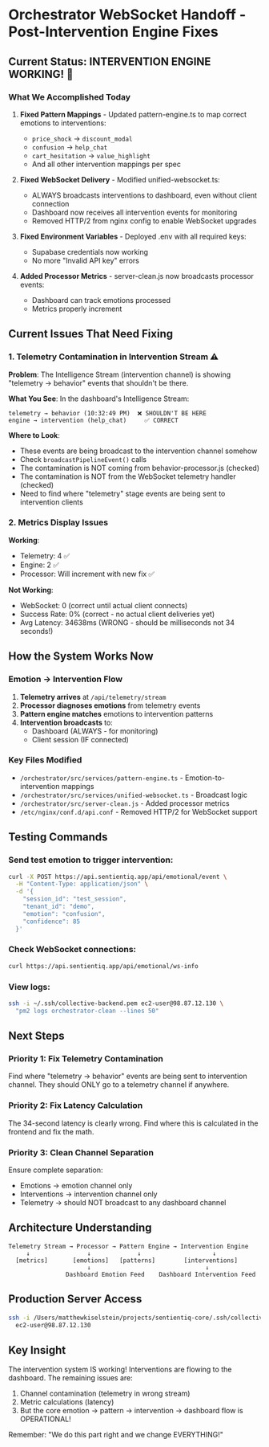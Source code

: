 # Orchestrator WebSocket Handoff - Post-Intervention Engine Fixes

## Current Status: INTERVENTION ENGINE WORKING! 🎉

### What We Accomplished Today
1. **Fixed Pattern Mappings** - Updated pattern-engine.ts to map correct emotions to interventions:
   - `price_shock` → `discount_modal`
   - `confusion` → `help_chat`
   - `cart_hesitation` → `value_highlight`
   - And all other intervention mappings per spec

2. **Fixed WebSocket Delivery** - Modified unified-websocket.ts:
   - ALWAYS broadcasts interventions to dashboard, even without client connection
   - Dashboard now receives all intervention events for monitoring
   - Removed HTTP/2 from nginx config to enable WebSocket upgrades

3. **Fixed Environment Variables** - Deployed .env with all required keys:
   - Supabase credentials now working
   - No more "Invalid API key" errors

4. **Added Processor Metrics** - server-clean.js now broadcasts processor events:
   - Dashboard can track emotions processed
   - Metrics properly increment

## Current Issues That Need Fixing

### 1. Telemetry Contamination in Intervention Stream ⚠️
**Problem**: The Intelligence Stream (intervention channel) is showing "telemetry → behavior" events that shouldn't be there.

**What You See**: In the dashboard's Intelligence Stream:
```
telemetry → behavior (10:32:49 PM)  ❌ SHOULDN'T BE HERE
engine → intervention (help_chat)     ✅ CORRECT
```

**Where to Look**:
- These events are being broadcast to the intervention channel somehow
- Check `broadcastPipelineEvent()` calls
- The contamination is NOT coming from behavior-processor.js (checked)
- The contamination is NOT from the WebSocket telemetry handler (checked)
- Need to find where "telemetry" stage events are being sent to intervention clients

### 2. Metrics Display Issues
**Working**:
- Telemetry: 4 ✅
- Engine: 2 ✅
- Processor: Will increment with new fix ✅

**Not Working**:
- WebSocket: 0 (correct until actual client connects)
- Success Rate: 0% (correct - no actual client deliveries yet)
- Avg Latency: 34638ms (WRONG - should be milliseconds not 34 seconds!)

## How the System Works Now

### Emotion → Intervention Flow
1. **Telemetry arrives** at `/api/telemetry/stream`
2. **Processor diagnoses emotions** from telemetry events
3. **Pattern engine matches** emotions to intervention patterns
4. **Intervention broadcasts** to:
   - Dashboard (ALWAYS - for monitoring)
   - Client session (IF connected)

### Key Files Modified
- `/orchestrator/src/services/pattern-engine.ts` - Emotion-to-intervention mappings
- `/orchestrator/src/services/unified-websocket.ts` - Broadcast logic
- `/orchestrator/src/server-clean.js` - Added processor metrics
- `/etc/nginx/conf.d/api.conf` - Removed HTTP/2 for WebSocket support

## Testing Commands

### Send test emotion to trigger intervention:
```bash
curl -X POST https://api.sentientiq.app/api/emotional/event \
  -H "Content-Type: application/json" \
  -d '{
    "session_id": "test_session",
    "tenant_id": "demo",
    "emotion": "confusion",
    "confidence": 85
  }'
```

### Check WebSocket connections:
```bash
curl https://api.sentientiq.app/api/emotional/ws-info
```

### View logs:
```bash
ssh -i ~/.ssh/collective-backend.pem ec2-user@98.87.12.130 \
  "pm2 logs orchestrator-clean --lines 50"
```

## Next Steps

### Priority 1: Fix Telemetry Contamination
Find where "telemetry → behavior" events are being sent to intervention channel. They should ONLY go to a telemetry channel if anywhere.

### Priority 2: Fix Latency Calculation
The 34-second latency is clearly wrong. Find where this is calculated in the frontend and fix the math.

### Priority 3: Clean Channel Separation
Ensure complete separation:
- Emotions → emotion channel only
- Interventions → intervention channel only
- Telemetry → should NOT broadcast to any dashboard channel

## Architecture Understanding

```
Telemetry Stream → Processor → Pattern Engine → Intervention Engine
     ↓                ↓             ↓                    ↓
  [metrics]       [emotions]   [patterns]        [interventions]
                      ↓                                ↓
                Dashboard Emotion Feed    Dashboard Intervention Feed
```

## Production Server Access
```bash
ssh -i /Users/matthewkiselstein/projects/sentientiq-core/.ssh/collective-backend.pem \
  ec2-user@98.87.12.130
```

## Key Insight
The intervention system IS working! Interventions are flowing to the dashboard. The remaining issues are:
1. Channel contamination (telemetry in wrong stream)
2. Metric calculations (latency)
3. But the core emotion → pattern → intervention → dashboard flow is OPERATIONAL!

Remember: "We do this part right and we change EVERYTHING!"